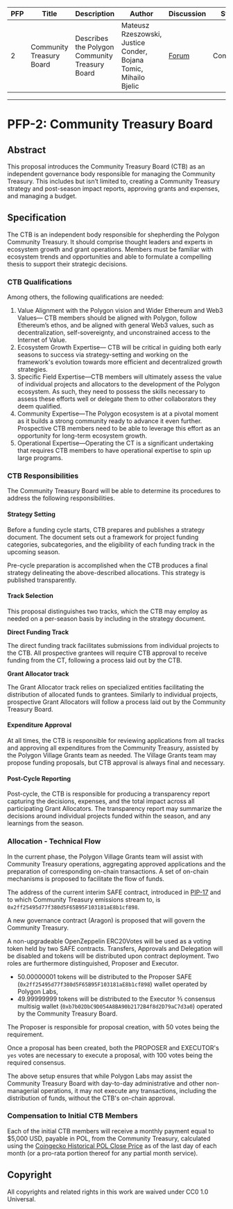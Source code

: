 | PFP               | Title                           | Description          | Author                        | Discussion | Status | Type                                     | Date                  |
|-------------------|---------------------------------|----------------------|-------------------------------|------------|--------|------------------------------------------|-----------------------|
| 2 | Community Treasury Board  | Describes the Polygon Community Treasury Board | Mateusz Rzeszowski, Justice Conder, Bojana Tomic, Mihailo Bjelic | [Forum](https://forum.polygon.technology/t/pfp-2-community-treasury-board/13760)  | Continuous | Informational | 2024-04-11
---

# PFP-2: Community Treasury Board


## Abstract

This proposal introduces the Community Treasury Board (CTB) as an independent governance body responsible for managing the Community Treasury. This includes but isn’t limited to, creating a Community Treasury strategy and post-season impact reports, approving grants and expenses, and managing a budget.


## Specification

The CTB is an independent body responsible for shepherding the Polygon Community Treasury. It should comprise thought leaders and experts in ecosystem growth and grant operations. Members must be familiar with ecosystem trends and opportunities and able to formulate a compelling thesis to support their strategic decisions. 


### CTB Qualifications

Among others, the following qualifications are needed:



1. Value Alignment with the Polygon vision and Wider Ethereum and Web3 Values— CTB members should be aligned with Polygon, follow Ethereum’s ethos, and be aligned with general Web3 values, such as decentralization, self-sovereignty, and unconstrained access to the Internet of Value. 
2. Ecosystem Growth Expertise— CTB will be critical in guiding both early seasons to success via strategy-setting and working on the framework's evolution towards more efficient and decentralized growth strategies. 
3. Specific Field Expertise—CTB members will ultimately assess the value of individual projects and allocators to the development of the Polygon ecosystem. As such, they need to possess the skills necessary to assess these efforts well or delegate them to other collaborators they deem qualified.
4. Community Expertise—The Polygon ecosystem is at a pivotal moment as it builds a strong community ready to advance it even further. Prospective CTB members need to be able to leverage this effort as an opportunity for long-term ecosystem growth. 
5. Operational Expertise—Operating the CT is a significant undertaking that requires CTB members to have operational expertise to spin up large programs. 


### CTB Responsibilities

The Community Treasury Board will be able to determine its procedures to address the following responsibilities.


#### Strategy Setting

Before a funding cycle starts, CTB prepares and publishes a strategy document. The document sets out a framework for project funding categories, subcategories, and the eligibility of each funding track in the upcoming season. 

Pre-cycle preparation is accomplished when the CTB produces a final strategy delineating the above-described allocations. This strategy is published transparently.


#### Track Selection

This proposal distinguishes two tracks, which the CTB may employ as needed on a per-season basis by including in the strategy document.

**Direct Funding Track**

The direct funding track facilitates submissions from individual projects to the CTB. All prospective grantees will require CTB approval to receive funding from the CT, following a process laid out by the CTB.

**Grant Allocator track**

The Grant Allocator track relies on specialized entities facilitating the distribution of allocated funds to grantees. Similarly to individual projects, prospective Grant Allocators will follow a process laid out by the Community Treasury Board.


#### Expenditure Approval

At all times, the CTB is responsible for reviewing applications from all tracks and approving all expenditures from the Community Treasury, assisted by the Polygon Village Grants team as needed. The Village Grants team may propose funding proposals, but CTB approval is always final and necessary.


#### Post-Cycle Reporting 

Post-cycle, the CTB is responsible for producing a transparency report capturing the decisions, expenses, and the total impact across all participating Grant Allocators. The transparency report may summarize the decisions around individual projects funded within the season, and any learnings from the season.


### Allocation - Technical Flow

In the current phase, the Polygon Village Grants team will assist with Community Treasury operations, aggregating approved applications and the preparation of corresponding on-chain transactions. A set of on-chain mechanisms is proposed to facilitate the flow of funds. 

The address of the current interim SAFE contract, introduced in [PIP-17](https://github.com/maticnetwork/Polygon-Improvement-Proposals/blob/main/PIPs/PIP-17.md) and to which Community Treasury emissions stream to, is `0x2ff25495d77f380d5F65B95F103181aE8b1cf898`.

A new governance contract (Aragon) is proposed that will govern the Community Treasury.

A non-upgradeable OpenZeppelin ERC20Votes will be used as a voting token held by two SAFE contracts. Transfers, Approvals and Delegation will be disabled and tokens will be distributed upon contract deployment. Two roles are furthermore distinguished, Proposer and Executor.

- 50.00000001 tokens will be distributed to the Proposer SAFE (`0x2ff25495d77f380d5F65B95F103181aE8b1cf898`) wallet operated by Polygon Labs,
- 49.99999999 tokens will be distributed to the Executor ⅗ consensus multisig wallet (`0xb7b02DbC9D054A8BA90b2172B4f8d2D79aC7d3a0`) operated by the Community Treasury Board.  

The Proposer is responsible for proposal creation, with 50 votes being the requirement. 

Once a proposal has been created, both the PROPOSER and EXECUTOR's `yes` votes are necessary to execute a proposal, with 100 votes being the required consensus.

The above setup ensures that while Polygon Labs may assist the Community Treasury Board with day-to-day administrative and other non-managerial operations, it may not execute any transactions, including the distribution of funds, without the CTB's on-chain approval. 

### Compensation to Initial CTB Members

Each of the initial CTB members will receive a monthly payment equal to $5,000 USD, payable in POL, from the Community Treasury, calculated using the [Coingecko Historical POL Close Price](https://www.coingecko.com/en/coins/polygon-ecosystem-token/historical_data) as of the last day of each month (or a pro-rata portion thereof for any partial month service).


## Copyright

All copyrights and related rights in this work are waived under CC0 1.0 Universal.
